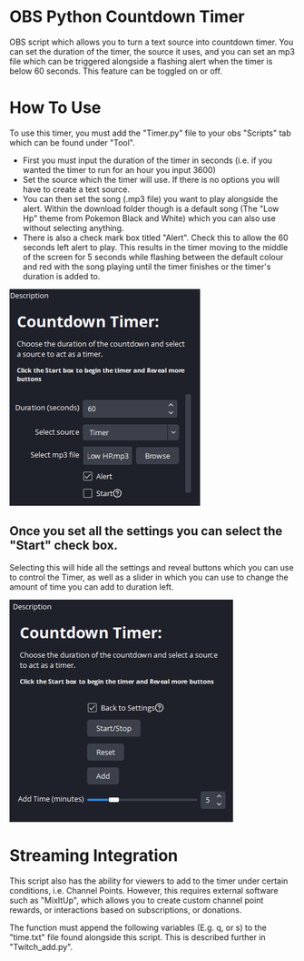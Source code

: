 # OBS Python Countdown Timer
OBS script which allows you to turn a text source into countdown timer.
You can set the duration of the timer, the source it uses, and you can set an mp3 file which can be triggered alongside a flashing alert when the timer is below 60 seconds. This feature can be toggled on or off.

# How To Use
To use this timer, you must add the "Timer.py" file to your obs "Scripts" tab which can be found under "Tool".

- First you must input the duration of the timer in seconds (i.e. if you wanted the timer to run for an hour you input 3600)
- Set the source which the timer will use. If there is no options you will have to create a text source.
- You can then set the song (.mp3 file) you want to play alongside the alert. Within the download folder though is a default song (The  "Low Hp" theme from Pokemon Black and White) which you can also use without selecting anything.
- There is also a check mark box titled "Alert". Check this to allow the 60 seconds left alert to play. This results in the timer moving to the middle of the screen for 5 seconds while flashing between the default colour and red with the song playing until the timer finishes or the timer's duration is added to.

![Settings](GUI_settings.PNG)

## Once you set all the settings you can select the "Start" check box. 
Selecting this will hide all the settings and reveal buttons which you can use to control the Timer, as well as a slider in which you can use to change the amount of time you can add to duration left.

![Settings](GUI_buttons.PNG)


# Streaming Integration
This script also has the ability for viewers to add to the timer under certain conditions, i.e. Channel Points. However, this requires external software such as "MixItUp", which allows you to create custom channel point rewards, or interactions based on subscriptions, or donations.

The function must append the following variables (E.g. q, or s) to the "time.txt" file found alongside this script. This is described further in "Twitch_add.py".

